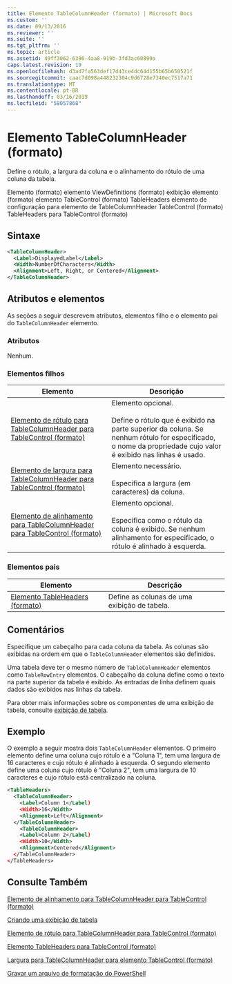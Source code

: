 ```yaml
---
title: Elemento TableColumnHeader (formato) | Microsoft Docs
ms.custom: ''
ms.date: 09/13/2016
ms.reviewer: ''
ms.suite: ''
ms.tgt_pltfrm: ''
ms.topic: article
ms.assetid: 49ff3062-6396-4aa8-919b-3fd3ac60899a
caps.latest.revision: 19
ms.openlocfilehash: d3ad7fa563def17d43ce4dc64d155b65b650521f
ms.sourcegitcommit: caac7d098a448232304c9d6728e7340ec7517a71
ms.translationtype: MT
ms.contentlocale: pt-BR
ms.lasthandoff: 03/16/2019
ms.locfileid: "58057868"
---
```

# <a name="tablecolumnheader-element-format"></a>Elemento TableColumnHeader (formato)

Define o rótulo, a largura da coluna e o alinhamento do rótulo de uma coluna da tabela.

Elemento (formato) elemento ViewDefinitions (formato) exibição elemento (formato) elemento TableControl (formato) TableHeaders elemento de configuração para elemento de TableColumnHeader TableControl (formato) TableHeaders para TableControl (formato)

## <a name="syntax"></a>Sintaxe

```xml
<TableColumnHeader>
  <Label>DisplayedLabel</Label>
  <Width>NumberOfCharacters</Width>
  <Alignment>Left, Right, or Centered</Alignment>
</TableColumnHeader>
```

## <a name="attributes-and-elements"></a>Atributos e elementos

As seções a seguir descrevem atributos, elementos filho e o elemento pai do `TableColumnHeader` elemento.

### <a name="attributes"></a>Atributos

Nenhum.

### <a name="child-elements"></a>Elementos filhos

|Elemento|Descrição|
|-------------|-----------------|
|[Elemento de rótulo para TableColumnHeader para TableControl (formato)](./label-element-for-tablecolumnheader-for-tablecontrol-format.md)|Elemento opcional.<br /><br /> Define o rótulo que é exibido na parte superior da coluna. Se nenhum rótulo for especificado, o nome da propriedade cujo valor é exibido nas linhas é usado.|
|[Elemento de largura para TableColumnHeader para TableControl (formato)](./width-element-for-tablecolumnheader-for-tablecontrol-format.md)|Elemento necessário.<br /><br /> Especifica a largura (em caracteres) da coluna.|
|[Elemento de alinhamento para TableColumnHeader para TableControl (formato)](./alignment-element-for-tablecolumnheader-for-tablecontrol-format.md)|Elemento opcional.<br /><br /> Especifica como o rótulo da coluna é exibido. Se nenhum alinhamento for especificado, o rótulo é alinhado à esquerda.|

### <a name="parent-elements"></a>Elementos pais

|Elemento|Descrição|
|-------------|-----------------|
|[Elemento TableHeaders (formato)](./tableheaders-element-format.md)|Define as colunas de uma exibição de tabela.|

## <a name="remarks"></a>Comentários

Especifique um cabeçalho para cada coluna da tabela. As colunas são exibidas na ordem em que o `TableColumnHeader` elementos são definidos.

Uma tabela deve ter o mesmo número de `TableColumnHeader` elementos como `TableRowEntry` elementos. O cabeçalho da coluna define como o texto na parte superior da tabela é exibido. As entradas de linha definem quais dados são exibidos nas linhas da tabela.

Para obter mais informações sobre os componentes de uma exibição de tabela, consulte [exibição de tabela](./creating-a-table-view.md).

## <a name="example"></a>Exemplo

O exemplo a seguir mostra dois `TableColumnHeader` elementos. O primeiro elemento define uma coluna cujo rótulo é a "Coluna 1", tem uma largura de 16 caracteres e cujo rótulo é alinhado à esquerda. O segundo elemento define uma coluna cujo rótulo é "Coluna 2", tem uma largura de 10 caracteres e cujo rótulo está centralizado na coluna.

```xml
<TableHeaders>
  <TableColumnHeader>
    <Label>Column 1</Label)
    <Width>16</Width>
    <Alignment>Left</Alignment>
  </TableColumnHeader>
    <TableColumnHeader>
    <Label>Column 2</Label)
    <Width>10</Width>
    <Alignment>Centered</Alignment>
  </TableColumnHeader>
</TableHeaders>
```

## <a name="see-also"></a>Consulte Também

[Elemento de alinhamento para TableColumnHeader para TableControl (formato)](./alignment-element-for-tablecolumnheader-for-tablecontrol-format.md)

[Criando uma exibição de tabela](./creating-a-table-view.md)

[Elemento de rótulo para TableColumnHeader para TableControl (formato)](./label-element-for-tablecolumnheader-for-tablecontrol-format.md)

[Elemento TableHeaders para TableControl (formato)](./tableheaders-element-format.md)

[Largura para TableColumnHeader para elemento TableControl (formato)](./width-element-for-tablecolumnheader-for-tablecontrol-format.md)

[Gravar um arquivo de formatação do PowerShell](./writing-a-powershell-formatting-file.md)
